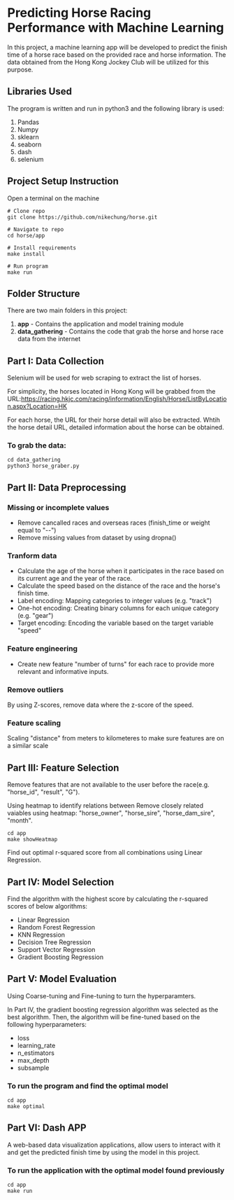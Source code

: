 # Predicting Horse Racing Performance with Machine Learning
In this project, a machine learning app will be developed to predict the finish time of a horse race based on the provided race and horse information. The data obtained from the Hong Kong Jockey Club will be utilized for this purpose.

## Libraries Used
The program is written and run in python3 and the following library is used:
1. Pandas
2. Numpy
3. sklearn
4. seaborn
5. dash
6. selenium 

## Project Setup Instruction
Open a terminal on the machine
```
# Clone repo
git clone https://github.com/nikechung/horse.git

# Navigate to repo
cd horse/app

# Install requirements
make install

# Run program
make run
```

## Folder Structure
There are two main folders in this project:
1. **app** - Contains the application and model training module
2. **data_gathering** - Contains the code that grab the horse and horse race data from the internet

## Part I: Data Collection 
Selenium will be used for web scraping to extract the list of horses.

For simplicity, the horses located in Hong Kong will be grabbed from the URL:https://racing.hkjc.com/racing/information/English/Horse/ListByLocation.aspx?Location=HK

For each horse, the URL for their horse detail will also be extracted. Whtih the horse detail URL, detailed information about the horse can be obtained.

### To grab the data:
```
cd data_gathering
python3 horse_graber.py
```
## Part II: Data Preprocessing 

### Missing or incomplete values
* Remove cancalled races and overseas races (finish_time or weight equal to "--")
* Remove missing values from dataset by using dropna()

### Tranform data
* Calculate the age of the horse when it participates in the race based on its current age and the year of the race.
* Calculate the speed based on the distance of the race and the horse's finish time.
* Label encoding: Mapping categories to integer values (e.g. "track")
* One-hot encoding: Creating binary columns for each unique category (e.g. "gear")
* Target encoding: Encoding the variable based on the target variable "speed"

### Feature engineering
* Create new feature "number of turns" for each race to provide more relevant and informative inputs.

### Remove outliers
By using Z-scores, remove data where the z-score of the speed.

### Feature scaling
Scaling "distance" from meters to kilometeres to make sure features are on a similar scale

## Part III: Feature Selection
Remove features that are not available to the user before the race(e.g. "horse_id", "result", "G").

Using heatmap to identify relations between 
Remove closely related vaiables using heatmap: "horse_owner", "horse_sire", "horse_dam_sire", "month".
```
cd app
make showHeatmap
```

Find out optimal r-squared score from all combinations using Linear Regression.

## Part IV: Model Selection
Find the algorithm with the highest score by calculating the r-squared scores of below algorithms:
* Linear Regression
* Random Forest Regression
* KNN Regression
* Decision Tree Regression
* Support Vector Regression
* Gradient Boosting Regression

## Part V: Model Evaluation
Using Coarse-tuning and Fine-tuning to turn the hyperparamters.

In Part IV, the gradient boosting regression algorithm was selected as the best algorithm. Then, the algorithm will be fine-tuned based on the following hyperparameters:
* loss
* learning_rate
* n_estimators
* max_depth
* subsample

### To run the program and find the optimal model
```
cd app
make optimal
```

## Part VI: Dash APP
A web-based data visualization applications, allow users to interact with it and get the predicted finish time by using the model in this project.

### To run the application with the optimal model found previously
```
cd app
make run
```
